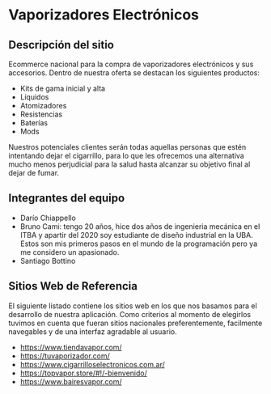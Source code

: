 # Vaporizadores Electrónicos

## Descripción del sitio

Ecommerce nacional para la compra de vaporizadores electrónicos y sus accesorios. Dentro de nuestra oferta se destacan
los siguientes productos:

- Kits de gama inicial y alta
- Líquidos
- Atomizadores
- Resistencias
- Baterías
- Mods

Nuestros potenciales clientes serán todas aquellas personas que estén intentando dejar el cigarrillo, para lo que les ofrecemos
una alternativa mucho menos perjudicial para la salud hasta alcanzar su objetivo final al dejar de fumar. 

## Integrantes del equipo

- Darío Chiappello
- Bruno Cami: tengo 20 años, hice dos años de ingenieria mecánica en el ITBA y apartir del 2020 soy estudiante de diseño industrial en la UBA. Estos son mis primeros pasos en el mundo de la programación pero ya me considero un apasionado.
- Santiago Bottino

## Sitios Web de Referencia

El siguiente listado contiene los sitios web en los que nos basamos para el desarrollo de nuestra aplicación. Como criterios al momento de elegirlos
tuvimos en cuenta que fueran sitios nacionales preferentemente, facilmente navegables y de una interfaz agradable al usuario.

- https://www.tiendavapor.com/
- https://tuvaporizador.com/
- https://www.cigarrilloselectronicos.com.ar/
- https://topvapor.store/#!/-bienvenido/
- https://www.bairesvapor.com/
